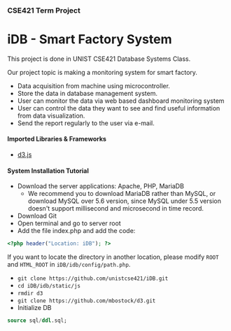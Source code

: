 ### CSE421 Term Project
# iDB - Smart Factory System

This project is done in UNIST CSE421 Database Systems Class.

Our project topic is making a monitoring system for smart factory.
- Data acquisition from machine using microcontroller.
- Store the data in database management system.
- User can monitor the data via web based dashboard monitoring system
- User can control the data they want to see and find useful information from data visualization.
- Send the report regularly to the user via e-mail.

#### Imported Libraries & Frameworks
- [d3.js](https://d3js.org)

#### System Installation Tutorial
- Download the server applications: Apache, PHP, MariaDB
    - We recommend you to download MariaDB rather than MySQL, or download MySQL over 5.6 version, since MySQL under 5.5 version doesn't support millisecond and microsecond in time record.
- Download Git
- Open terminal and go to server root
- Add the file index.php and add the code:
```php
<?php header("Location: iDB"); ?>
```
If you want to locate the directory in another location, please modify ```ROOT``` and ```HTML_ROOT``` in ```iDB/idb/config/path.php```.
- ```git clone https://github.com/unistcse421/iDB.git```
- ```cd iDB/idb/static/js```
- ```rmdir d3```
- ```git clone https://github.com/mbostock/d3.git```
- Initialize DB
```sql
source sql/ddl.sql;
```

